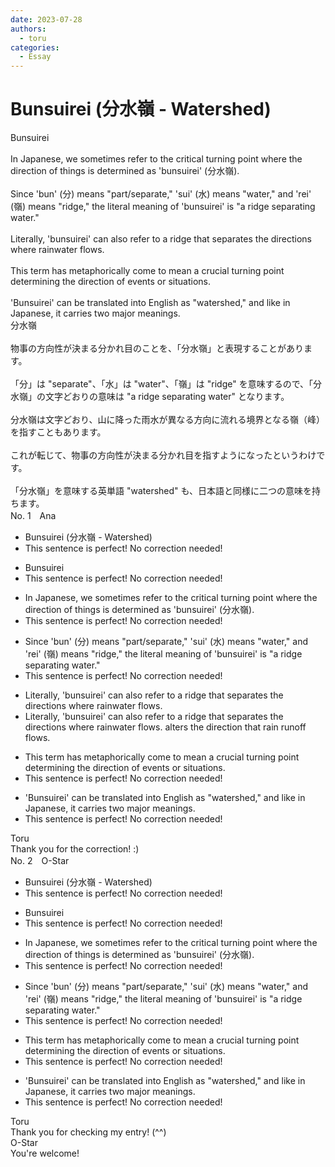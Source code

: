 ```yaml
---
date: 2023-07-28
authors:
  - toru
categories:
  - Essay
---
```


<h1 id="subject_show">Bunsuirei (分水嶺 - Watershed)</h1>
<div class="date" hidden>Jul 28, 2023 09:56</div>
<div id="post"><div id="body_show_ori">
Bunsuirei<br/><br/>In Japanese, we sometimes refer to the critical turning point where the direction of things is determined as 'bunsuirei' (分水嶺).<br/><br/>Since 'bun' (分) means "part/separate," 'sui' (水) means "water," and 'rei' (嶺) means "ridge," the literal meaning of 'bunsuirei' is "a ridge separating water."<br/><br/>Literally, 'bunsuirei' can also refer to a ridge that separates the directions where rainwater flows.<br/><br/>This term has metaphorically come to mean a crucial turning point determining the direction of events or situations.<br/><br/>'Bunsuirei' can be translated into English as "watershed," and like in Japanese, it carries two major meanings.
</div></div>

<!-- more -->

<div id="post_ja"><div id="body_show_mo">
分水嶺<br/><br/>物事の方向性が決まる分かれ目のことを、「分水嶺」と表現することがあります。<br/><br/>「分」は "separate"、「水」は "water"、「嶺」は "ridge" を意味するので、「分水嶺」の文字どおりの意味は "a ridge separating water" となります。<br/><br/>分水嶺は文字どおり、山に降った雨水が異なる方向に流れる境界となる嶺（峰）を指すこともあります。<br/><br/>これが転じて、物事の方向性が決まる分かれ目を指すようになったというわけです。<br/><br/>「分水嶺」を意味する英単語 "watershed" も、日本語と同様に二つの意味を持ちます。
</div></div>
<div id="block"><div class="first_name"> No. 1　<span class="just_name">Ana</span></div><div id="block2">
<ul class="correction_field">
<li class="incorrect">Bunsuirei (分水嶺 - Watershed)</li>
<li class="corrected perfect">This sentence is perfect! No correction needed!</li>
</ul>
<ul class="correction_field">
<li class="incorrect">Bunsuirei</li>
<li class="corrected perfect">This sentence is perfect! No correction needed!</li>
</ul>
<ul class="correction_field">
<li class="incorrect">In Japanese, we sometimes refer to the critical turning point where the direction of things is determined as 'bunsuirei' (分水嶺).</li>
<li class="corrected perfect">This sentence is perfect! No correction needed!</li>
</ul>
<ul class="correction_field">
<li class="incorrect">Since 'bun' (分) means "part/separate," 'sui' (水) means "water," and 'rei' (嶺) means "ridge," the literal meaning of 'bunsuirei' is "a ridge separating water."</li>
<li class="corrected perfect">This sentence is perfect! No correction needed!</li>
</ul>
<ul class="correction_field">
<li class="incorrect">Literally, 'bunsuirei' can also refer to a ridge that separates the directions where rainwater flows.</li>
<li class="corrected correct">
<span class="sline">Literally,</span> 'bunsuirei' can also refer to a ridge that <span class="f_red"><span class="sline">separates the directions where rainwater flows.</span> </span><span class="f_blue">alters the direction that rain runoff flows. </span>
</li>
</ul>
<ul class="correction_field">
<li class="incorrect">This term has metaphorically come to mean a crucial turning point determining the direction of events or situations.</li>
<li class="corrected perfect">This sentence is perfect! No correction needed!</li>
</ul>
<ul class="correction_field">
<li class="incorrect">'Bunsuirei' can be translated into English as "watershed," and like in Japanese, it carries two major meanings.</li>
<li class="corrected perfect">This sentence is perfect! No correction needed!</li>
</ul>
</div><div class="name"><span class="just_name">Toru</span><br>
Thank you for the correction! :)
</div>
</div>
<div id="block"><div class="first_name"> No. 2　<span class="just_name">O-Star</span></div><div id="block2">
<ul class="correction_field">
<li class="incorrect">Bunsuirei (分水嶺 - Watershed)</li>
<li class="corrected perfect">This sentence is perfect! No correction needed!</li>
</ul>
<ul class="correction_field">
<li class="incorrect">Bunsuirei</li>
<li class="corrected perfect">This sentence is perfect! No correction needed!</li>
</ul>
<ul class="correction_field">
<li class="incorrect">In Japanese, we sometimes refer to the critical turning point where the direction of things is determined as 'bunsuirei' (分水嶺).</li>
<li class="corrected perfect">This sentence is perfect! No correction needed!</li>
</ul>
<ul class="correction_field">
<li class="incorrect">Since 'bun' (分) means "part/separate," 'sui' (水) means "water," and 'rei' (嶺) means "ridge," the literal meaning of 'bunsuirei' is "a ridge separating water."</li>
<li class="corrected perfect">This sentence is perfect! No correction needed!</li>
</ul>
<ul class="correction_field">
<li class="incorrect">This term has metaphorically come to mean a crucial turning point determining the direction of events or situations.</li>
<li class="corrected perfect">This sentence is perfect! No correction needed!</li>
</ul>
<ul class="correction_field">
<li class="incorrect">'Bunsuirei' can be translated into English as "watershed," and like in Japanese, it carries two major meanings.</li>
<li class="corrected perfect">This sentence is perfect! No correction needed!</li>
</ul>
</div><div class="name"><span class="just_name">Toru</span><br>
Thank you for checking my entry! (^^)
</div>
<div class="name"><span class="just_name">O-Star</span><br>
You're welcome!
</div>
</div>
